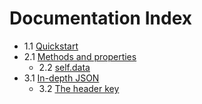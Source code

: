 # Documentation Index

* 1.1 [Quickstart](quickstart.md)
* 2.1 [Methods and properties](methods/index.md)
	* 2.2 [self.data](data.md)
* 3.1 [In-depth JSON](keys/index.md)
	* 3.2 [The header key](keys/header.md)